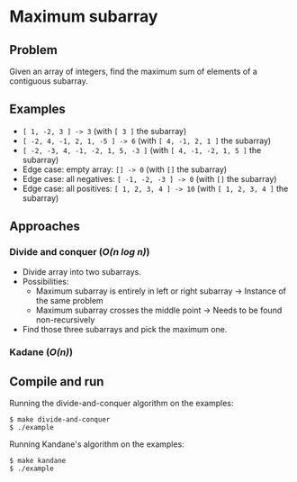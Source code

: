 # Maximum subarray

## Problem

Given an array of integers, find the maximum sum of elements of a contiguous subarray.

## Examples

* `[ 1, -2, 3 ] -> 3` (with `[ 3 ]` the subarray)
* `[ -2, 4, -1, 2, 1, -5 ] -> 6` (with `[ 4, -1, 2, 1 ]` the subarray)
* `[ -2, -3, 4, -1, -2, 1, 5, -3 ]` (with `[ 4, -1, -2, 1, 5 ]` the subarray)
* Edge case: empty array: `[] -> 0` (with `[]` the subarray)
* Edge case: all negatives: `[ -1, -2, -3 ] -> 0` (with `[]` the subarray)
* Edge case: all positives: `[ 1, 2, 3, 4 ] -> 10` (with `[ 1, 2, 3, 4 ]` the subarray)

## Approaches

### Divide and conquer (_O(n log n)_)

- Divide array into two subarrays.
- Possibilities:
  - Maximum subarray is entirely in left or right subarray -> Instance of the same problem
  - Maximum subarray crosses the middle point -> Needs to be found non-recursively
- Find those three subarrays and pick the maximum one.

### Kadane (_O(n)_)

## Compile and run

Running the divide-and-conquer algorithm on the examples:
```
$ make divide-and-conquer
$ ./example
```

Running Kandane's algorithm on the examples:
```
$ make kandane
$ ./example
```
